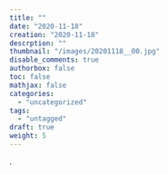 ```yaml
---
title: ""
date: "2020-11-18"
creation: "2020-11-18"
descrption: ""
thumbnail: "/images/20201118__00.jpg"
disable_comments: true
authorbox: false
toc: false
mathjax: false
categories:
  - "uncategorized"
tags:
  - "untagged"
draft: true
weight: 5
---
```

.
<!--more-->

[Image_01]: /images/20201118__01.jpg
